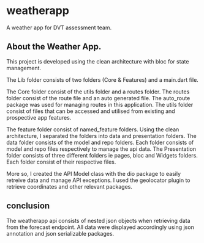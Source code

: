 # weatherapp

A weather app for DVT assessment team.

## About the Weather App.

This project is developed using the clean architecture with bloc for state management.

The Lib folder consists of two folders (Core & Features) and a main.dart file.

The Core folder consist of the utils folder and a routes folder. The routes folder consist of the route file and an auto generated file. The auto_route package was used for managing routes in this application. The utils folder consist of files that can be accessed and utilised from existing and prospective app features.

The feature folder consist of named_feature folders. Using the clean architecture, I separated the folders into data and presentation folders. The data folder consists of the model and repo folders. Each folder consists of model and repo files respectively to manage the api data. The Presentation folder consists of three different folders ie pages, bloc and Widgets folders. Each folder consist of their respective files.

More so, I created the API Model class with the dio package to easily retreive data and manage API exceptions. I used the geolocator plugin to retrieve coordinates and other relevant packages.

## conclusion

The weatherapp api consists of nested json objects when retrieving data from the forecast endpoint. All data were displayed accordingly using json annotation and json serializable packages.

